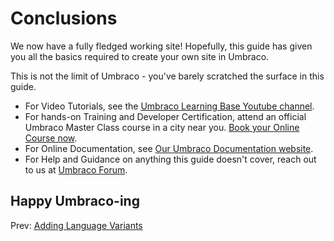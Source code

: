# Conclusions

We now have a fully fledged working site! Hopefully, this guide has given you all the basics required to create your own site in Umbraco.

This is not the limit of Umbraco - you've barely scratched the surface in this guide.

* For Video Tutorials, see the [Umbraco Learning Base Youtube channel](https://www.youtube.com/c/UmbracoLearningBase).
* For hands-on Training and Developer Certification, attend an official Umbraco Master Class course in a city near you. [Book your Online Course now](https://umbraco.com/products/training).
* For Online Documentation, see [Our Umbraco Documentation website](https://our.umbraco.com/documentation).
* For Help and Guidance on anything this guide doesn't cover, reach out to us at [Umbraco Forum](https://our.umbraco.com/forum).

## Happy Umbraco-ing

Prev: [Adding Language Variants](../Adding-Language-Variants)
